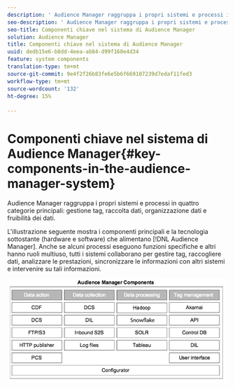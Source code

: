 ```yaml
---
description: ' Audience Manager raggruppa i propri sistemi e processi in quattro categorie principali: gestione tag, raccolta dati, organizzazione dati e possibilità di utilizzo dei dati.'
seo-description: ' Audience Manager raggruppa i propri sistemi e processi in quattro categorie principali: gestione tag, raccolta dati, organizzazione dati e possibilità di utilizzo dei dati.'
seo-title: Componenti chiave nel sistema di Audience Manager
solution: Audience Manager
title: Componenti chiave nel sistema di Audience Manager
uuid: dedb15e6-b8dd-4eea-ab84-d99f160e4d34
feature: system components
translation-type: tm+mt
source-git-commit: 9e4f2f26b83fe6e5b6f669107239d7edaf11fed3
workflow-type: tm+mt
source-wordcount: '132'
ht-degree: 15%

---
```



# Componenti chiave nel sistema di Audience Manager{#key-components-in-the-audience-manager-system}

 Audience Manager raggruppa i propri sistemi e processi in quattro categorie principali: gestione tag, raccolta dati, organizzazione dati e fruibilità dei dati.

<!-- 

c_compstack.xml

 -->

L&#39;illustrazione seguente mostra i componenti principali e la tecnologia sottostante (hardware e software) che alimentano [!DNL Audience Manager]. Anche se alcuni processi eseguono funzioni specifiche e altri hanno ruoli multiuso, tutti i sistemi collaborano per gestire tag, raccogliere dati, analizzare le prestazioni, sincronizzare le informazioni con altri sistemi e intervenire su tali informazioni.

![](assets/components.png)

